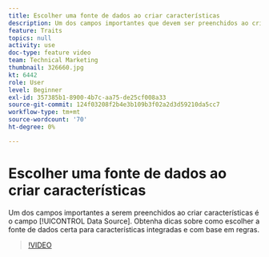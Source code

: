 ```yaml
---
title: Escolher uma fonte de dados ao criar características
description: Um dos campos importantes que devem ser preenchidos ao criar características é o campo Source de dados. Obtenha dicas sobre como escolher a fonte de dados certa para características integradas e com base em regras.
feature: Traits
topics: null
activity: use
doc-type: feature video
team: Technical Marketing
thumbnail: 326660.jpg
kt: 6442
role: User
level: Beginner
exl-id: 357385b1-8900-4b7c-aa75-de25cf008a33
source-git-commit: 124f03208f2b4e3b109b3f02a2d3d59210da5cc7
workflow-type: tm+mt
source-wordcount: '70'
ht-degree: 0%

---
```


# Escolher uma fonte de dados ao criar características

Um dos campos importantes a serem preenchidos ao criar características é o campo [!UICONTROL Data Source]. Obtenha dicas sobre como escolher a fonte de dados certa para características integradas e com base em regras.

>[!VIDEO](https://video.tv.adobe.com/v/330134/?quality=12&learn=on&captions=por_br)
